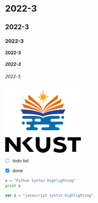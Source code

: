 # 2022-3
## 2022-3
### 2022-3
#### 2022-3
##### 2022-3
###### 2022-3


![](nkust.png)

- [ ] todo list
- [x] done


```python
s = "Python Syntax Highlighting"
print s
```

```javascript
var s = "javascript syntzx highlighting"
```
